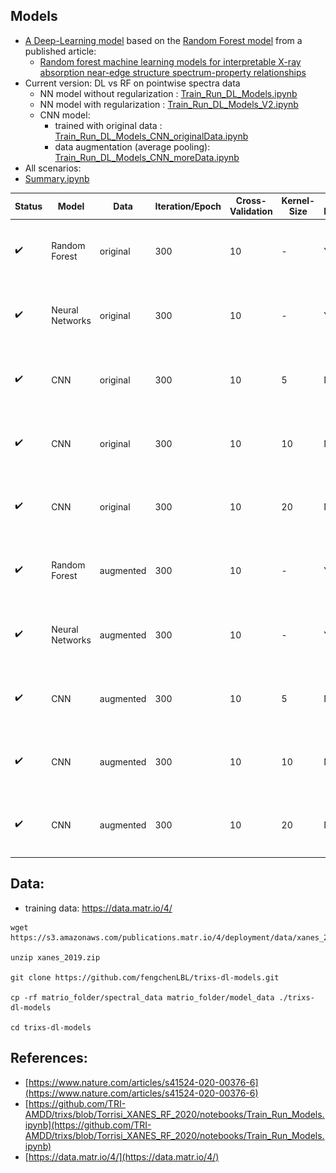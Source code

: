 
## Models
* [A Deep-Learning model](Train_Run_DL_Models.ipynb) based on the [Random Forest model](https://github.com/TRI-AMDD/trixs/blob/Torrisi_XANES_RF_2020/notebooks/Train_Run_Models.ipynb) from a published article: 
   * [Random forest machine learning models for interpretable X-ray absorption near-edge structure spectrum-property relationships](https://www.nature.com/articles/s41524-020-00376-6)
* Current version: DL vs RF on pointwise spectra data
  * NN model without regularization : [Train_Run_DL_Models.ipynb](Train_Run_DL_Models.ipynb)
  * NN model with regularization : [Train_Run_DL_Models_V2.ipynb](Train_Run_DL_Models.ipynb)
  * CNN model:
    * trained with original data : [Train_Run_DL_Models_CNN_originalData.ipynb](Train_Run_DL_Models_CNN_originalData.ipynb)
    * data augmentation (average pooling): [Train_Run_DL_Models_CNN_moreData.ipynb](Train_Run_DL_Models_CNN_moreData.ipynb)
* All scenarios:
* [Summary.ipynb](Summary.ipynb)
  
| Status                   | Model      | Data      | Iteration/Epoch | Cross-Validation | Kernel-Size | Feature Importance | Notebook | Performance Bader | Performance MD | Performance All |
| ------------------------ | -----------| --------- | -------------   | ---------------- | ----------- | --  | -------- | -------- | -------- | -------- |
| :heavy_check_mark: | Random Forest    | original  | 300             | 10                | -           | Yes | [done](Train_Run_DL_Models_CNN_originalData.ipynb)| ![img](figures_feffnorm/feff_cnn_originalData_10_bader_uniparity.png) | ![img](figures_feffnorm/feff_cnn_originalData_10_md_uniparity.png) | ![img](figures_feffnorm/feff_cnn_originalData_10_all_perf.png) | 
| :heavy_check_mark: | Neural Networks  | original  | 300             | 10                | -           | Yes | [done](Train_Run_DL_Models.ipynb)| ![img](figures_feffnorm/feff_dl_originalData_bader_uniparity.png) | ![img](figures_feffnorm/feff_dl_originalData_md_uniparity.png) | ![img](figures_feffnorm/feff_dl_originalData_all_perf.png) | 
| :heavy_check_mark: | CNN              | original  | 300             | 10                | 5           | No | [done](Train_Run_DL_Models_CNN_originalData.ipynb)|  ![img](figures_feffnorm/feff_cnn_originalData_5_bader_uniparity_nn.png) | ![img](figures_feffnorm/feff_cnn_originalData_5_md_uniparity.png) |  ![img](figures_feffnorm/feff_cnn_originalData_5_all_perf_nn.png) |  
| :heavy_check_mark: | CNN              | original  | 300             | 10                | 10          | No | [done](Train_Run_DL_Models_CNN_originalData_10.ipynb)| ![img](figures_feffnorm/feff_cnn_originalData_10_bader_uniparity_nn.png) | ![img](figures_feffnorm/feff_cnn_originalData_10_md_uniparity_nn.png) |  ![img](figures_feffnorm/feff_cnn_originalData_10_all_perf_nn.png) | 
| :heavy_check_mark: | CNN              | original  | 300             | 10                | 20          | No | [done](Train_Run_DL_Models_CNN_originalData_20.ipynb)|  ![img](figures_feffnorm/feff_cnn_originalData_20_bader_uniparity_nn.svg) | ![img](figures_feffnorm/feff_cnn_originalData_20_md_uniparity_nn.svg) |  ![img](figures_feffnorm/feff_cnn_originalData_20_all_perf_nn.svg) |  
| :heavy_check_mark: | Random Forest    | augmented | 300             | 10                | -           | Yes | [done](Train_Run_DL_Models_CNN_moreData.ipyn)| ![img](figures_feffnorm/feff_cnn_moreData_20_bader_uniparity.png) | ![img](figures_feffnorm/feff_cnn_moreData_20_md_uniparity.png) |  ![img](figures_feffnorm/feff_cnn_moreData_20_all_perf.png) | 
| :heavy_check_mark: | Neural Networks  | augmented | 300             | 10                | -           | Yes | [done](Train_Run_DL_Models_moreData.ipynb)| ![img](figures_feffnorm/feff_dl_moreData_bader_uniparity.png) | ![img](figures_feffnorm/feff_dl_moreData_md_uniparity.png) | ![img](figures_feffnorm/feff_dl_moreData_all_perf.png) | 
| :heavy_check_mark: | CNN              | augmented | 300             | 10                | 5           | No | [done](Train_Run_DL_Models_CNN_moreData_5.ipynb)| ![img](figures_feffnorm/feff_cnn_moreData_5_bader_uniparity_nn.png) | ![img](figures_feffnorm/feff_cnn_moreData_5_md_uniparity_nn.png) | ![img](figures_feffnorm/feff_cnn_moreData_5_all_perf_nn.png) | 
| :heavy_check_mark: | CNN              | augmented | 300             | 10                | 10          | No | [done](Train_Run_DL_Models_CNN_moreData_10.ipynb)| ![img](figures_feffnorm/feff_cnn_moreData_10_bader_uniparity_nn.png) | ![img](figures_feffnorm/feff_cnn_moreData_10_md_uniparity_nn.png) | ![img](figures_feffnorm/feff_cnn_moreData_10_all_perf_nn.png) | 
| :heavy_check_mark: | CNN              | augmented | 300             | 10                | 20          | No | [done](Train_Run_DL_Models_CNN_moreData_20.ipynb)| ![img](figures_feffnorm/feff_cnn_moreData_20_bader_uniparity_nn.png) | ![img](figures_feffnorm/feff_cnn_moreData_20_md_uniparity_nn.png) | ![img](figures_feffnorm/feff_cnn_moreData_20_all_perf_nn.png) | 


## Data:
* training data: https://data.matr.io/4/

```
wget https://s3.amazonaws.com/publications.matr.io/4/deployment/data/xanes_2019.zip

unzip xanes_2019.zip

git clone https://github.com/fengchenLBL/trixs-dl-models.git

cp -rf matrio_folder/spectral_data matrio_folder/model_data ./trixs-dl-models

cd trixs-dl-models
```

## References:
* [https://www.nature.com/articles/s41524-020-00376-6](https://www.nature.com/articles/s41524-020-00376-6)
* [https://github.com/TRI-AMDD/trixs/blob/Torrisi_XANES_RF_2020/notebooks/Train_Run_Models.ipynb](https://github.com/TRI-AMDD/trixs/blob/Torrisi_XANES_RF_2020/notebooks/Train_Run_Models.ipynb)
* [https://data.matr.io/4/](https://data.matr.io/4/)

